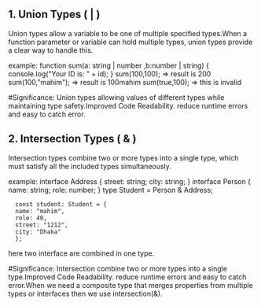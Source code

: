 ## 1. Union Types ( | )
   Union types allow a variable to be one of multiple specified types.When a function parameter or variable can hold multiple types, union types provide a clear way to handle this.
   
example:
    function sum(a: string | number ,b:number | string) {
    console.log("Your ID is: " + id);
    }
    sum(100,100); => result is 200
    sum(100,"mahim"); => result is 100mahim
    sum(true,100); => this is invalid

#Significance:
Union types allowing values of different types while maintaining type safety.Improved Code Readability. reduce runtime errors and easy to catch error.

## 2. Intersection Types ( & )
   Intersection types combine two or more types into a single type, which must satisfy all the included types simultaneously.
   
   example:
    interface Address {
    street: string;
    city: string;
    }
    interface Person {
    name: string;
    role: number;
    }
    type Student = Person & Address;

      const student: Student = {
      name: "mahim",
      role: 40,
      street: "1212",
      city: "Dhaka"
      }; 
  
  here two interface are combined in one type.
  
#Significance:
   Intersection  combine two or more types into a single type.Improved Code Readability. reduce runtime errors and easy to catch error.When we need a composite type that merges properties from multiple types or interfaces then we use intersection(&).
